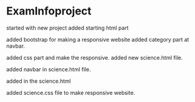 # ExamInfoproject

started with new project 
added starting html part

added bootstrap for making a responsive website
added category part at navbar.

added css part and make  the responsive.
added new science.html file.

added navbar in science.html file.

added in the science.html

added science.css file to make responsive website.